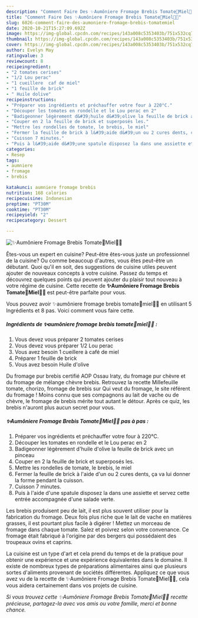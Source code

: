 ```yaml
---
description: "Comment Faire Des ✨Aumôniere Fromage Brebis Tomate🍅Miel🍯✨"
title: "Comment Faire Des ✨Aumôniere Fromage Brebis Tomate🍅Miel🍯✨"
slug: 6026-comment-faire-des-aumoniere-fromage-brebis-tomatemiel
date: 2020-10-21T15:27:09.692Z
image: https://img-global.cpcdn.com/recipes/143a008c5353403b/751x532cq70/✨aumoniere-fromage-brebis-tomate🍅miel🍯✨-photo-principale-de-la-recette.jpg
thumbnail: https://img-global.cpcdn.com/recipes/143a008c5353403b/751x532cq70/✨aumoniere-fromage-brebis-tomate🍅miel🍯✨-photo-principale-de-la-recette.jpg
cover: https://img-global.cpcdn.com/recipes/143a008c5353403b/751x532cq70/✨aumoniere-fromage-brebis-tomate🍅miel🍯✨-photo-principale-de-la-recette.jpg
author: Evelyn May
ratingvalue: 3
reviewcount: 8
recipeingredient:
- "2 tomates cerises"
- "1/2 Lou perac"
- "1 cueillere  caf de miel"
- "1 feuille de brick"
- " Huile dolive"
recipeinstructions:
- "Préparer vos ingrédients et préchauffer votre four à 220°C."
- "Découper les tomates en rondelle et le Lou perac en 2"
- "Badigeonner légèrement d&#39;huile d&#39;olive la feuille de brick avec un pinceau"
- "Couper en 2 la feuille de brick et superposés les."
- "Mettre les rondelles de tomate, le brebis, le miel"
- "Fermer la feuille de brick à l&#39;aide d&#39;un ou 2 cures dents, ça va lui donner la forme pendant la cuisson."
- "Cuisson 7 minutes."
- "Puis à l&#39;aide d&#39;une spatule disposez la dans une assiette et servez cette entrée accompagnée d&#39;une salade verte."
categories:
- Resep
tags:
- aumniere
- fromage
- brebis

katakunci: aumniere fromage brebis 
nutrition: 168 calories
recipecuisine: Indonesian
preptime: "PT30M"
cooktime: "PT30M"
recipeyield: "2"
recipecategory: Dessert

---
```



![✨Aumôniere Fromage Brebis Tomate🍅Miel🍯✨](https://img-global.cpcdn.com/recipes/143a008c5353403b/751x532cq70/✨aumoniere-fromage-brebis-tomate🍅miel🍯✨-photo-principale-de-la-recette.jpg)

Êtes-vous un expert en cuisine? Peut-être êtes-vous juste un professionnel de la cuisine? Ou comme beaucoup d'autres, vous êtes peut-être un débutant. Quoi qu'il en soit, des suggestions de cuisine utiles peuvent ajouter de nouveaux concepts à votre cuisine. Passez du temps et découvrez quelques points qui peuvent ajouter du plaisir tout nouveau à votre régime de cuisine. Cette recette de <strong> ✨Aumôniere Fromage Brebis Tomate🍅Miel🍯✨ </strong> est peut-être parfaite pour vous.

<!--inarticleads1-->

Vous pouvez avoir ✨aumôniere fromage brebis tomate🍅miel🍯✨ en utilisant 5 Ingrédients et 8 pas. Voici comment vous faire cette.

##### Ingrédients de ✨aumôniere fromage brebis tomate🍅miel🍯✨ :

1. Vous devez vous préparer 2 tomates cerises
1. Vous devez vous préparer 1/2 Lou perac
1. Vous avez besoin 1 cueillere à café de miel
1. Préparer 1 feuille de brick
1. Vous avez besoin  Huile d&#39;olive


Du fromage pur brebis certifié AOP Ossau Iraty, du fromage pur chèvre et du fromage de mélange chèvre brebis. Retrouvez la recette Millefeuille tomate, chorizo, fromage de brebis sur Qui veut du fromage, le site référent du fromage ! Moins connu que ses compagnons au lait de vache ou de chèvre, le fromage de brebis mérite tout autant le détour. Après ce quiz, les brebis n&#39;auront plus aucun secret pour vous. 

<!--inarticleads2-->

##### ✨Aumôniere Fromage Brebis Tomate🍅Miel🍯✨ pas à pas :

1. Préparer vos ingrédients et préchauffer votre four à 220°C.
1. Découper les tomates en rondelle et le Lou perac en 2
1. Badigeonner légèrement d&#39;huile d&#39;olive la feuille de brick avec un pinceau
1. Couper en 2 la feuille de brick et superposés les.
1. Mettre les rondelles de tomate, le brebis, le miel
1. Fermer la feuille de brick à l&#39;aide d&#39;un ou 2 cures dents, ça va lui donner la forme pendant la cuisson.
1. Cuisson 7 minutes.
1. Puis à l&#39;aide d&#39;une spatule disposez la dans une assiette et servez cette entrée accompagnée d&#39;une salade verte.


Les brebis produisent peu de lait, il est plus souvent utiliser pour la fabrication du fromage. Deux fois plus riche que le lait de vache en matières grasses, il est pourtant plus facile à digérer ! Mettez un morceau de fromage dans chaque tomate. Salez et poivrez selon votre convenance. Ce fromage était fabriqué à l&#39;origine par des bergers qui possédaient des troupeaux ovins et caprins. 

<!--inarticleads1-->

<p>
La cuisine est un type d'art et cela prend du temps et de la pratique pour obtenir une expérience et une expérience équivalentes dans le domaine. Il existe de nombreux types de préparations alimentaires ainsi que plusieurs sortes d'aliments provenant de sociétés différentes. Appliquez ce que vous avez vu de la recette de ✨Aumôniere Fromage Brebis Tomate🍅Miel🍯✨, cela vous aidera certainement dans vos projets de cuisine.
</p>

<p>
<i>Si vous trouvez cette ✨Aumôniere Fromage Brebis Tomate🍅Miel🍯✨ recette précieuse, partagez-la avec vos amis ou votre famille, merci et bonne chance.</i>
</p>
